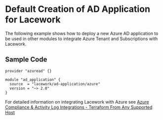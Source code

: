 # Default Creation of AD Application for Lacework

The following example shows how to deploy a new Azure AD application to be used in other modules to integrate Azure Tenant and Subscriptions with Lacework.

## Sample Code

```hcl
provider "azuread" {}

module "ad_application" {
  source  = "lacework/ad-application/azure"
  version = "~> 2.0"
}
```

For detailed information on integrating Lacework with Azure see [Azure Compliance & Activity Log Integrations - Terraform From Any Supported Host](https://support.lacework.com/hc/en-us/articles/360058966313-Azure-Compliance-Activity-Log-Integrations-Terraform-From-Any-Supported-Host)
